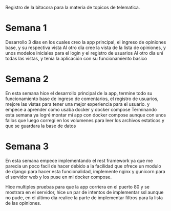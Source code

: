 Registro de la bitacora para la materia de topicos de telematica.

# Semana 1
Desarrollo 3 días en los cuales creo la app principal, el ingreso de opiniones base, y su respectiva vista
Al otro día cree la vista de la lista de opiniones, y unos modelos iniciales para el login y el registro de usuarios
Al otro día uni todas las vistas, y tenía la aplicación con su funcionamiento basico
# Semana 2
En esta semana hice el desarrollo principal de la app, termine todo su funcionamiento base de ingreso de comentarios, el registro de usuarios, mejore las vistas para tener una mejor experiencia para el usuario. y empece a aprender como usaba docker y docker compose
Terminando esta semana ya logré montar mi app con docker compose aunque con unos fallos que luego corregí en los volumenes para leer los archivos estaticos y que se guardara la base de datos
# Semana 3
En esta semana empece implementando el rest framework ya que me parecia un poco facil de hacer debido a la facilidad que ofrece un modulo de django para hacer esta funcionalidad, implemente nginx y gunicorn para el servidor web y los puse en mi docker compose.

Hice multiples pruebas para que la app corriera en el puerto 80 y se mostrara en el servidor, hice un par de intentos de implementar ssl aunque no pude, en el último dia realice la parte de implementar filtros para la lista de las opiniones.

